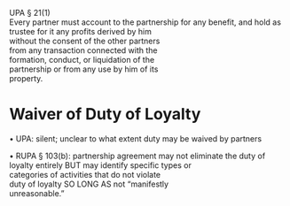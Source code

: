 UPA § 21(1)  
Every partner must account to the partnership for any benefit, and hold as trustee for it any profits derived by him  
without the consent of the other partners  
from any transaction connected with the  
formation, conduct, or liquidation of the  
partnership or from any use by him of its  
property.

# Waiver of Duty of Loyalty  
• UPA: silent; unclear to what extent duty may be waived by partners  

• RUPA § 103(b): partnership agreement may not eliminate the duty of loyalty entirely  BUT may identify specific types or  
categories of activities that do not violate  
duty of loyalty SO LONG AS not “manifestly  
unreasonable.”
